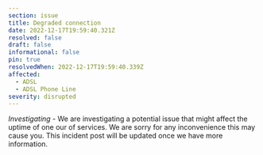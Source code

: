 ```yaml
---
section: issue
title: Degraded connection
date: 2022-12-17T19:59:40.321Z
resolved: false
draft: false
informational: false
pin: true
resolvedWhen: 2022-12-17T19:59:40.339Z
affected:
  - ADSL
  - ADSL Phone Line
severity: disrupted
---
```

*Investigating* - We are investigating a potential issue that might affect the uptime of one our of services. We are sorry for any inconvenience this may cause you. This incident post will be updated once we have more information.
